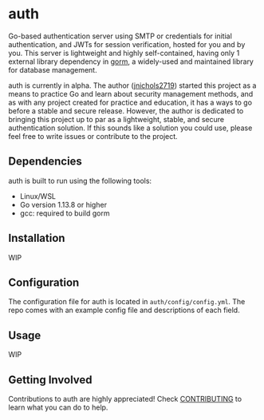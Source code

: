 # auth

Go-based authentication server using SMTP or credentials for initial authentication, and JWTs for session verification,
hosted for you and by you. This server is lightweight and highly self-contained, having only 1 external library dependency
in [gorm](https://github.com/go-gorm/gorm), a widely-used and maintained library for database management.

auth is currently in alpha. The author ([jnichols2719](https://github.com/jakenichols2719)) started this project as a 
means to practice Go and learn about security management methods, and as with any project created for practice and education, 
it has a ways to go before a stable and secure release. However, the author is dedicated to bringing this project up to par as a 
lightweight, stable, and secure authentication solution. If this sounds like a solution you could use, please feel free to write issues
or contribute to the project.

## Dependencies

auth is built to run using the following tools:

- Linux/WSL
- Go version 1.13.8 or higher
- gcc: required to build gorm

## Installation

WIP

## Configuration

The configuration file for auth is located in `auth/config/config.yml`. The repo comes with an example config file and descriptions
of each field.

## Usage

WIP

## Getting Involved

Contributions to auth are highly appreciated! Check [CONTRIBUTING](CONTRIBUTING.md) to learn what you can do to help.
